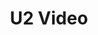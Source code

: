 ---
ee_id: '50'
site: '1'
type: '2'
url: 2009-031-u2-video
title: U2 Video
year: '2009'
display_year: '2009'
medium: Youtube video
dims: ''
pitch: "​A home made video for U2, posted on the social network Youtube."
ps: ''
live_url: http://www.youtube.com/watch?v=PHDMmDgPrt8
related: ''
youtube: ''
related_code: ''
imgs: U2-video-2009-031-still-1-database-ih.jpg
subheading: ''
download: ''
add_credit: ''
commission: ''
layout: things-i-made
---